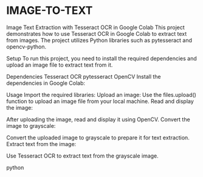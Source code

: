 # IMAGE-TO-TEXT
Image Text Extraction with Tesseract OCR in Google Colab
This project demonstrates how to use Tesseract OCR in Google Colab to extract text from images. The project utilizes Python libraries such as pytesseract and opencv-python.

Setup
To run this project, you need to install the required dependencies and upload an image file to extract text from it.

Dependencies
Tesseract OCR
pytesseract
OpenCV
Install the dependencies  in Google Colab:

Usage
Import the required libraries:
Upload an image:
Use the files.upload() function to upload an image file from your local machine.
Read and display the image:

After uploading the image, read and display it using OpenCV.
Convert the image to grayscale:

Convert the uploaded image to grayscale to prepare it for text extraction.
Extract text from the image:

Use Tesseract OCR to extract text from the grayscale image.

python
